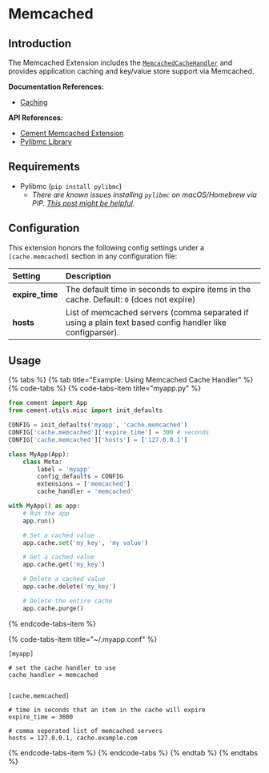 # Memcached

## Introduction

The Memcached Extension includes the [`MemcachedCacheHandler`](https://cement.readthedocs.io/en/2.99/api/ext/ext_memcached/#cement.ext.ext_memcached.MemcachedCacheHandler) and provides application caching and key/value store support via Memcached.

**Documentation References:**

* [Caching](../core-foundation/caching.md)

**API References:**

* [Cement Memcached Extension](https://cement.readthedocs.io/en/2.99/api/ext/ext_memcached/)
* [Pylibmc Library](http://sendapatch.se/projects/pylibmc/)

## Requirements

* Pylibmc \(`pip install pylibmc`\)
  * _There are known issues installing `pylibmc` on macOS/Homebrew via PIP._  [_This post might be helpful_](http://stackoverflow.com/questions/14803310/error-when-install-pylibmc-using-pip)_._

## Configuration

This extension honors the following config settings under a `[cache.memcached]` section in any configuration file:

| **Setting** | **Description** |
| :--- | :--- |
| **expire\_time** | The default time in seconds to expire items in the cache.  Default: `0` \(does not expire\) |
| **hosts** | List of memcached servers \(comma separated if using a plain text based config handler like configparser\). |

## Usage

{% tabs %}
{% tab title="Example: Using Memcached Cache Handler" %}
{% code-tabs %}
{% code-tabs-item title="myapp.py" %}
```python
from cement import App
from cement.utils.misc import init_defaults

CONFIG = init_defaults('myapp', 'cache.memcached')
CONFIG['cache.memcached']['expire_time'] = 300 # seconds
CONFIG['cache.memcached']['hosts'] = ['127.0.0.1']

class MyApp(App):
    class Meta:
        label = 'myapp'
        config_defaults = CONFIG
        extensions = ['memcached']
        cache_handler = 'memcached'

with MyApp() as app:
    # Run the app
    app.run()

    # Set a cached value
    app.cache.set('my_key', 'my value')

    # Get a cached value
    app.cache.get('my_key')

    # Delete a cached value
    app.cache.delete('my_key')

    # Delete the entire cache
    app.cache.purge()
```
{% endcode-tabs-item %}

{% code-tabs-item title="~/.myapp.conf" %}
```
[myapp]

# set the cache handler to use
cache_handler = memcached


[cache.memcached]

# time in seconds that an item in the cache will expire
expire_time = 3600

# comma seperated list of memcached servers
hosts = 127.0.0.1, cache.example.com
```
{% endcode-tabs-item %}
{% endcode-tabs %}
{% endtab %}
{% endtabs %}

